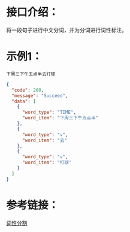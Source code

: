 # 接口介绍：
将一段句子进行中文分词，并为分词进行词性标注。
 
# 示例1：
```
下周三下午五点半去打球
``` 
```json
{
  "code": 200,
  "message": "Succeed",
  "data": [
    {
      "word_type": "TIME",
      "word_item": "下周三下午五点半"
    },
    {
      "word_type": "v",
      "word_item": "去"
    },
    {
      "word_type": "v",
      "word_item": "打球"
    }
  ]
}
```  
  

# 参考链接：
[词性分割](https://ai.luzhi.online/HomeApiDetails?aid=APIj66i29mh7fa84ie3mwtd9eiw9ub)
   
